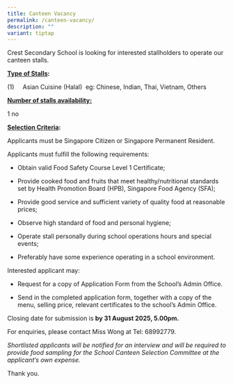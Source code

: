 ```yaml
---
title: Canteen Vacancy
permalink: /canteen-vacancy/
description: ""
variant: tiptap
---
```

<p>Crest Secondary School is looking for interested stallholders to operate
our canteen stalls.</p>
<p><strong><u>Type of Stalls</u>:&nbsp;</strong>
</p>
<p>(1)&nbsp;&nbsp;&nbsp;&nbsp; Asian Cuisine (Halal) &nbsp;eg: Chinese, Indian,
Thai, Vietnam, Others</p>
<p><strong><u>Number of stalls availability:</u></strong>
</p>
<p>1 no</p>
<p><strong><u>Selection Criteria</u>:</strong>
</p>
<p>Applicants must be Singapore Citizen or Singapore Permanent Resident.</p>
<p>Applicants must fulfill the following requirements:</p>
<ul data-tight="true" class="tight">
<li>
<p>Obtain valid Food Safety Course Level 1 Certificate;</p>
</li>
<li>
<p>Provide cooked food and fruits that meet healthy/nutritional standards
set by Health Promotion Board (HPB), Singapore Food Agency (SFA);</p>
</li>
<li>
<p>Provide good service and sufficient variety of quality food at reasonable
prices;</p>
</li>
<li>
<p>Observe high standard of food and personal hygiene;</p>
</li>
<li>
<p>Operate stall personally during school operations hours and special events;</p>
</li>
<li>
<p>Preferably have some experience operating in a school environment.</p>
<p></p>
</li>
</ul>
<p>Interested applicant may:</p>
<ul data-tight="true" class="tight">
<li>
<p>Request for a copy of Application Form from the School’s Admin Office.</p>
</li>
</ul>
<ul data-tight="true" class="tight">
<li>
<p>Send in the completed application form, together with a copy of the menu,
selling price, relevant certificates to the school’s Admin Office.</p>
<p></p>
</li>
</ul>
<p>Closing date for submission is <strong>by 31 August 2025, 5.00pm.</strong>
</p>
<p>For enquiries, please contact Miss Wong at Tel: 68992779.</p>
<p><em>Shortlisted applicants will be notified for an interview and will be required to provide food sampling for the School Canteen Selection Committee at the applicant’s own expense.</em>
</p>
<p>Thank you.</p>